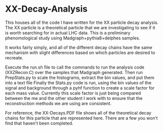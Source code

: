 # XX-Decay-Analysis

This houses all of the code I have written for the XX particle decay analysis. 
The XX particle is a theoretical particle that we are investigating to see if it is worth searching for in actual LHC data. This is a preliminary phenomological study using Madgraph+pythia8+delphes samples.


It works fairly simply, and all of the different decay chains have the same mechanism with slight differences based on which particles are desired to recreate.

Execute the run.sh file to call the commands to run the analysis code (XXZRecon.C) over the samples that Madgraph generated.
Then run PrepStats.py to scale the histograms, extract the bin values, and put them into a text file
Finally the Stats.py code is run, using the bin values of the signal and background through a pyhf function to create a scale factor for each mass value. Currently this scale factor is just being compared between the me and the other student I work with to ensure that the reconstruction methods we are using are consistent. 


For reference, the XX-Decays.PDF file shows all of the theoretical decay chains for this particle that are represented here. There are a few you won't find that haven't been completed.

